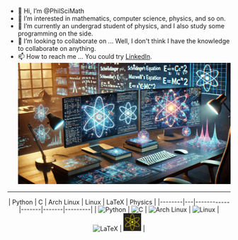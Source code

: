 <!---
PhilSciMath/PhilSciMath is a ✨ special ✨ repository because its `README.md` (this file) appears on your GitHub profile.
You can click the Preview link to take a look at your changes.
--->
- 👋 Hi, I’m @PhilSciMath
- 👀 I’m interested in mathematics, computer science, physics, and so on.
- 🌱 I’m currently an undergrad student of physics, and I also study some programming on the side.
- 💞️ I’m looking to collaborate on ... Well, I don't think I have the knowledge to collaborate on anything.
- 📫 How to reach me ... You could try [LinkedIn](https://www.linkedin.com/in/leandro-borges-ferreira/).
  <br>
![Background picture](https://github.com/PhilSciMath/assets/blob/main/profile_picture.png)
---
<div align="center">
| Python | C | Arch Linux | Linux | LaTeX | Physics |
|--------|---|------------|-------|-------|---------|
| <img src="https://cdn.jsdelivr.net/gh/devicons/devicon/icons/python/python-original.svg" alt="Python" width="40" height="40"/> | <img src="https://cdn.jsdelivr.net/gh/devicons/devicon/icons/c/c-original.svg" alt="C" width="40" height="40"/> | <img src="https://cdn.jsdelivr.net/gh/devicons/devicon/icons/archlinux/archlinux-original.svg" alt="Arch Linux" width="40" height="40"/> | <img src="https://cdn.jsdelivr.net/gh/devicons/devicon/icons/linux/linux-original.svg" alt="Linux" width="40" height="40"/> | <img src="https://cdn.jsdelivr.net/gh/devicons/devicon/icons/latex/latex-original.svg" alt="LaTeX" width="40" height="40"/> | <img src="https://github.com/PhilSciMath/assets/blob/main/atom.png" alt="Physics" width="40" height="40"/> |
</div>


